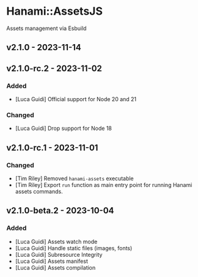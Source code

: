 # Hanami::AssetsJS
Assets management via Esbuild

## v2.1.0 - 2023-11-14

## v2.1.0-rc.2 - 2023-11-02
### Added
- [Luca Guidi] Official support for Node 20 and 21

### Changed
- [Luca Guidi] Drop support for Node 18

## v2.1.0-rc.1 - 2023-11-01
### Changed
- [Tim Riley] Removed `hanami-assets` executable
- [Tim Riley] Export `run` function as main entry point for running Hanami assets commands.

## v2.1.0-beta.2 - 2023-10-04
### Added
- [Luca Guidi] Assets watch mode
- [Luca Guidi] Handle static files (images, fonts)
- [Luca Guidi] Subresource Integrity
- [Luca Guidi] Assets manifest
- [Luca Guidi] Assets compilation
